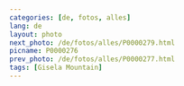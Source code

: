 ```yaml
---
categories: [de, fotos, alles]
lang: de
layout: photo
next_photo: /de/fotos/alles/P0000279.html
picname: P0000276
prev_photo: /de/fotos/alles/P0000277.html
tags: [Gisela Mountain]
---
```

